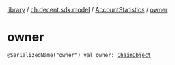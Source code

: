 [library](../../index.md) / [ch.decent.sdk.model](../index.md) / [AccountStatistics](index.md) / [owner](./owner.md)

# owner

`@SerializedName("owner") val owner: `[`ChainObject`](../-chain-object/index.md)